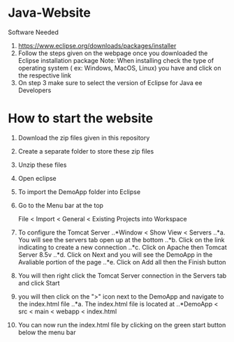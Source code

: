 # Java-Website
Software Needed
1. https://www.eclipse.org/downloads/packages/installer
2. Follow the steps given on the webpage once you downloaded the Eclipse installation package
Note: When installing check the type of operating system ( ex: Windows, MacOS, Linux) you have and click on the respective link
3. On step 3 make sure to select the version of Eclipse for Java ee Developers
# How to start the website
1. Download the zip files given in this repository
2. Create a separate folder to store these zip files
3. Unzip these files
4. Open eclipse
5. To import the DemoApp folder into Eclipse
6. Go to the Menu bar at the top

   File < Import < General < Existing Projects into Workspace

8. To configure the Tomcat Server
..*Window < Show View < Servers
..*a. You will see the servers tab open up at the bottom
..*b. Click on the link indicating to create a new connection
..*c. Click on Apache then Tomcat Server 8.5v
..*d. Click on Next and you will see the DemoApp in the Avaliable portion of the page
..*e. Click on Add all then the Finish button
9. You will then right click the Tomcat Server connection in the Servers tab and click Start
10. you will then click on the ">" icon next to the DemoApp and navigate to the index.html file
..*a. The index.html file is located at
..*DemoApp < src < main < webapp < index.html
11. You can now run the index.html file by clicking on the green start button below the menu bar
   
